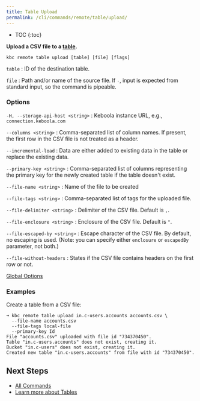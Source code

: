 ```yaml
---
title: Table Upload
permalink: /cli/commands/remote/table/upload/
---
```


* TOC
{:toc}

**Upload a CSV file to a [table](https://help.keboola.com/storage/tables/).**

```
kbc remote table upload [table] [file] [flags]
```

`table`
: ID of the destination table.

`file`
: Path and/or name of the source file. If `-`, input is expected from standard input, so the command is pipeable.

### Options

`-H, --storage-api-host <string>`
: Keboola instance URL, e.g., `connection.keboola.com`

`--columns <string>`
: Comma-separated list of column names. If present, the first row in the CSV file is not treated as a header.

`--incremental-load`
: Data are either added to existing data in the table or replace the existing data.

`--primary-key <string>`
: Comma-separated list of columns representing the primary key for the newly created table if the table doesn't exist.

`--file-name <string>`
: Name of the file to be created

`--file-tags <string>`
: Comma-separated list of tags for the uploaded file.

`--file-delimiter <string>`
: Delimiter of the CSV file. Default is `,`.

`--file-enclosure <string>`
: Enclosure of the CSV file. Default is `"`.

`--file-escaped-by <string>`
: Escape character of the CSV file. By default, no escaping is used. (Note: you can specify either `enclosure` or `escapedBy` parameter, not both.)

`--file-without-headers`
: States if the CSV file contains headers on the first row or not.



[Global Options](/cli/commands/#global-options)

### Examples

Create a table from a CSV file:
```
➜ kbc remote table upload in.c-users.accounts accounts.csv \
  --file-name accounts.csv
  --file-tags local-file
  --primary-key Id
File "accounts.csv" uploaded with file id "734370450".
Table "in.c-users.accounts" does not exist, creating it.
Bucket "in.c-users" does not exist, creating it.
Created new table "in.c-users.accounts" from file with id "734370450".
```

## Next Steps

- [All Commands](/cli/commands/)
- [Learn more about Tables](https://help.keboola.com/storage/tables/)
